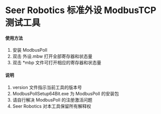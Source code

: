 Seer Robotics 标准外设 ModbusTCP 测试工具
===

#### 使用方法
1. 安装 ModbusPoll
2. 双击 外设.mbw 打开全部寄存器和状态量
3. 双击 *mbp 文件可打开相应的寄存器和状态量


#### 说明
1. version 文件指示当前工具的版本号
2. ModbusPollSetup64Bit.exe 为 ModbusPoll 的安装包
3. 请自行解决 ModbusPoll 的注册激活问题
4. Seer Robotics 对本工具保留所有解释权
